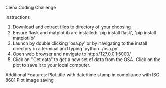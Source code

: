 Ciena Coding Challenge

Instructions
1. Download and extract files to directory of your choosing
2. Ensure flask and matplotlib are installed: 
  'pip install flask', 'pip install matplotlib' 
3. Launch by double clicking 'osa.py' or by navigating to the install directory in a terminal and typing 'python ./osa.py'
4. Open web browser and navigate to http://127.0.0.1:5000/ 
5. Click on "Get data" to get a new set of data from the OSA. Click on the plot to save it to your local computer. 

Additional Features:
Plot title with date/time stamp in compliance with ISO 8601
Plot image saving
